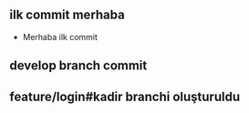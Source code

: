 ## ilk commit merhaba

- Merhaba ilk commit

## develop branch commit

## feature/login#kadir branchi oluşturuldu
